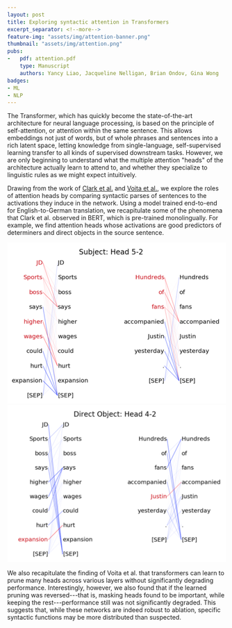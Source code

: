 ```yaml
---
layout: post
title: Exploring syntactic attention in Transformers
excerpt_separator: <!--more-->
feature-img: "assets/img/attention-banner.png"
thumbnail: "assets/img/attention.png"
pubs:
-   pdf: attention.pdf
    type: Manuscript
    authors: Yancy Liao, Jacqueline Nelligan, Brian Ondov, Gina Wong
badges:
- ML
- NLP
---
```


The Transformer, which has quickly become the state-of-the-art architecture
for neural language processing, is based on the principle of self-attention, or
attention within the same sentence. This allows embeddings not just
of words, but of whole phrases and sentences into a rich latent space, letting
knowledge from single-language, self-supervised learning transfer to all kinds of
supervised downstream tasks. However, we are only beginning to understand what
the multiple attention "heads" of the architecture actually learn to attend to,
and whether they specialize to linguistic rules as we might expect intuitively.

Drawing from the work of <a href="https://arxiv.org/abs/1906.04341">
Clark et al.<a/> and <a href="https://arxiv.org/abs/1905.09418">Voita et al.</a>,
we explore the roles of attention heads by comparing syntactic parses of
sentences to the activations they induce in the network. Using a model trained
end-to-end for English-to-German translation, we recapitulate some of the
phenomena that Clark et al. observed in BERT, which is pre-trained monolingually.
For example, we find attention heads whose activations are good predictors of
determiners and direct objects in the source sentence.

<img style="margin:auto;" src="/assets/img/attention1.png"/>
<img style="margin:auto;" src="/assets/img/attention2.png"/>

We also recapitulate the finding of Voita et al. that transformers
can learn to prune many heads across various layers without significantly
degrading performance. Interestingly, however, we also found that if the learned
pruning was reversed---that is, masking heads found to be important, while
keeping the rest---performance still was not significantly degraded. This
suggests that, while these networks are indeed robust to ablation, specific
syntactic functions may be more distributed than suspected.
